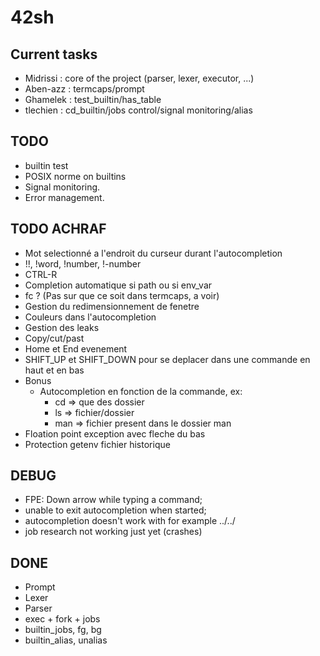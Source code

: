 # 42sh

## Current tasks

- Midrissi : core of the project (parser, lexer, executor, ...)
- Aben-azz : termcaps/prompt
- Ghamelek : test_builtin/has_table
- tlechien : cd_builtin/jobs control/signal monitoring/alias

## TODO
- builtin test
- POSIX norme on builtins
- Signal monitoring.
- Error management.

## TODO ACHRAF
- Mot selectionné a l'endroit du curseur durant l'autocompletion
- !!, !word, !number, !-number
- CTRL-R
- Completion automatique si path ou si env_var
- fc ? (Pas sur que ce soit dans termcaps, a voir)
- Gestion du redimensionnement de fenetre
- Couleurs dans l'autocompletion
- Gestion des leaks
- Copy/cut/past
- Home et End evenement
- SHIFT_UP et SHIFT_DOWN pour se deplacer dans une commande en haut et en bas
- Bonus
	- Autocompletion en fonction de la commande, ex:
		- cd => que des dossier
		- ls => fichier/dossier
		- man => fichier present dans le dossier man
- Floation point exception avec fleche du bas
- Protection getenv fichier historique

## DEBUG

- FPE: Down arrow while typing a command;
- unable to exit autocompletion when started;
- autocompletion doesn't work with for example ../../
- job research not working just yet (crashes)

## DONE

- Prompt
- Lexer
- Parser
- exec + fork + jobs
- builtin_jobs, fg, bg
- builtin_alias, unalias
